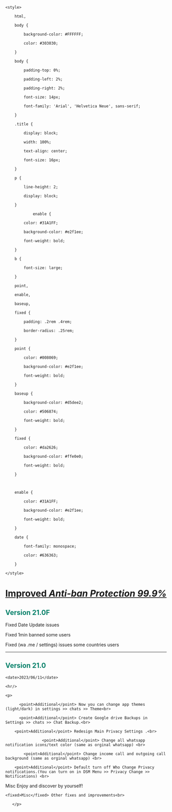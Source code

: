 <!DOCTYPE html>

<html>

<head>

    <style>

        html,

        body {

            background-color: #FFFFFF;

            color: #303030;

        }

        body {

            padding-top: 0%;

            padding-left: 2%;

            padding-right: 2%;

            font-size: 14px;

            font-family: 'Arial', 'Helvetica Neue', sans-serif;

        }

        .title {

            display: block;

            width: 100%;

            text-align: center;

            font-size: 16px;

        }

        p {

            line-height: 2;

            display: block;

        }

                enable {

            color: #31A1FF;

            background-color: #e2f1ee;

            font-weight: bold;

        }

        b {

            font-size: large;

        }

        point,

        enable,

        baseup,

        fixed {

            padding: .2rem .4rem;

            border-radius: .25rem;

        }

        point {

            color: #008069;

            background-color: #e2f1ee;

            font-weight: bold;

        }

        baseup {

            background-color: #d5dee2;

            color: #506874;

            font-weight: bold;

        }

        fixed {

            color: #da2626;

            background-color: #ffe0e0;

            font-weight: bold;

        }

        

        enable {

            color: #31A1FF;

            background-color: #e2f1ee;

            font-weight: bold;

        }

        date {

            font-family: monospace;

            color: #636363;

        }

    </style>

</head>

<div style="font-weight: bold; font-size: 15px; text-align: center; width: 100%;">

    

        

</div>

<body>

<h1><fixed style="font-weight: bold; text-decoration: underline;">Improved</a><i> Anti-ban Protection 99.9%</i></fixed><br></h1>

<h2 style="color: #008069"> Version 21.0F</h2>

<p>
<fixed>Fixed</fixed> Date Update issues <br>

<fixed>Fixed</fixed> 1min banned some users <br>

<fixed>Fixed</fixed> (wa .me / settings) issues some countries users <br>
</p>
<hr>

<h2 style="color: #008069"> Version 21.0</h2>

    <date>2023/06/11</date>

    <hr/>

    <p>

          <point>Additional</point> Now you can change app themes (light/dark) in settings >> chats >> Theme<br>

          <point>Additional</point> Create Google drive Backups in Settings >> chats >> Chat Backup.<br>

        <point>Additional</point> Redesign Main Privacy Settings .<br>

                    <point>Additional</point> Change all whatsapp notification icons/text color (same as orginal whatsapp) <br>

            <point>Additional</point> Change income call and outgoing call background (same as orginal whatsapp) <br>

        <point>Additional</point> Default turn off Who Change Privacy notifications.(You can turn on in DSM Menu >> Privacy Change >> Notifications) <br>

  <fixed>Misc</fixed> Enjoy and discover by yourself!<br>

    <fixed>Misc</fixed> Other fixes and improvements<br>

       </p>

    

   

    
  

 

    
  

        

</body>

</html>

